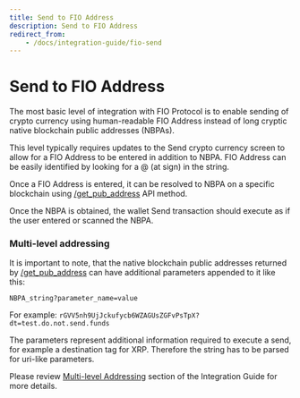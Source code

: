 ```yaml
---
title: Send to FIO Address
description: Send to FIO Address
redirect_from:
    - /docs/integration-guide/fio-send
---
```


# Send to FIO Address

The most basic level of integration with FIO Protocol is to enable sending of crypto currency using human-readable FIO Address instead of long cryptic native blockchain public addresses (NBPAs).

This level typically requires updates to the Send crypto currency screen to allow for a FIO Address to be entered in addition to NBPA. FIO Address can be easily identified by looking for a @ (at sign) in the string.

Once a FIO Address is entered, it can be resolved to NBPA on a specific blockchain using [/get_pub_address]({{site.baseurl}}/pages/api/fio-api/#post-/get_pub_address) API method.

Once the NBPA is obtained, the wallet Send transaction should execute as if the user entered or scanned the NBPA.

### Multi-level addressing

It is important to note, that the native blockchain public addresses returned by [/get_pub_address]({{site.baseurl}}/pages/api/fio-api/#post-/get_pub_address) can have additional parameters appended to it like this:

`NBPA_string?parameter_name=value`

For example: `rGVV5nh9UjJckufycb6WZAGUsZGFvPsTpX?dt=test.do.not.send.funds`

The parameters represent additional information required to execute a send, for example a destination tag for XRP. Therefore the string has to be parsed for uri-like parameters.

Please review [Multi-level Addressing]({{site.baseurl}}/docs/how-to/mapping#multi-level-addressing) section of the Integration Guide for more details.
